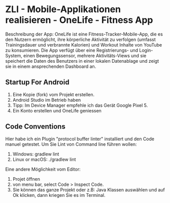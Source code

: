 # ZLI - Mobile-Applikationen realisieren - OneLife - Fitness App


Beschreibung der App: OneLife ist eine Fitness-Tracker-Mobile-App, die es den Nutzern ermöglicht, ihre körperliche Aktivität zu verfolgen (umfasst Trainingsdauer und verbrannte Kalorien) und Workout Inhalte von YouTube zu konsumieren. Die App verfügt über eine Registrierungs- und Login-System, einen Bewegungssensor, mehrere Aktivitäts-Views und sie speichert die Daten des Benutzers in einer lokalen Datenablage und zeigt sie in einem ansprechenden Dashboard an.

## Startup For Android

1. Eine Kopie (fork) vom Projekt erstellen.
2. Android Studio im Betrieb haben
3. Tipp: Im Device Manager empfehle ich das Gerät Google Pixel 5. 
4. Ein Konto erstellen und OneLife geniessen 

## Code Conventions
Hier habe ich ein Plugin "protocol buffer linter" installiert und den Code manuel getestet. Um Sie Lint von Command line führen wollen:
1. Windows: gradlew lint
2. Linux or macOS: ./gradlew lint

Eine andere Möglichkeit vom Editor:
1. Projet öffnen
2. von menu bar, select Code > Inspect Code.
3. Sie können das ganze Projekt oder z.B: Java Klassen auswählen und auf Ok klicken, dann kriegen Sie es im Terminal.